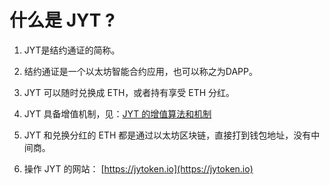 # 什么是 JYT ?

1. JYT是结约通证的简称。

2. 结约通证是一个以太坊智能合约应用，也可以称之为DAPP。

3. JYT 可以随时兑换成 ETH，或者持有享受 ETH 分红。

4. JYT 具备增值机制，见：[JYT 的增值算法和机制](jyt/jyt50.md)

5. JYT 和兑换分红的 ETH 都是通过以太坊区块链，直接打到钱包地址，没有中间商。

6. 操作 JYT 的网站： [https://jytoken.io](https://jytoken.io)


